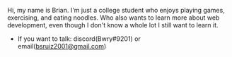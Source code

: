 Hi, my name is Brian.
I'm just a college student who enjoys playing games, exercising, and eating noodles.
Who also wants to learn more about web development,
even though I don't know a whole lot I still want to learn it.
- If you want to talk: discord(Bwry#9201) or email(bsruiz2001@gmail.com)

<!---
bruiz4222/bruiz4222 is a ✨ special ✨ repository because its `README.md` (this file) appears on your GitHub profile.
You can click the Preview link to take a look at your changes.
--->
